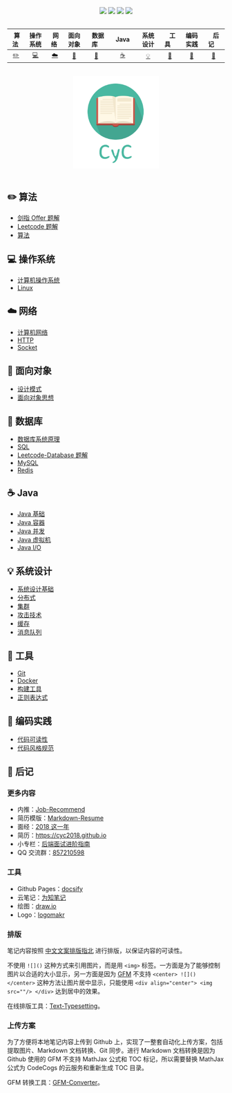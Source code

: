 <div align="center">
    <a href="https://gitstar-ranking.com/repositories"> <img src="https://badgen.net/badge/Rank/20?icon=github&color=4ab8a1"></a>
    <a href="assets/download.md"> <img src="https://badgen.net/badge/OvO/%E7%A6%BB%E7%BA%BF%E4%B8%8B%E8%BD%BD?icon=telegram&color=4ab8a1"></a>
    <a href="https://cyc2018.github.io/CS-Notes"> <img src="https://badgen.net/badge/CyC/%E5%9C%A8%E7%BA%BF%E9%98%85%E8%AF%BB?icon=sourcegraph&color=4ab8a1"></a>
    <a href="#微信公众号"> <img src="https://badgen.net/badge/%e5%85%ac%e4%bc%97%e5%8f%b7/CyC2018?icon=rss&color=4ab8a1"></a>
</div>
<br>

| &nbsp;算法&nbsp; | 操作系统 | &nbsp;网络&nbsp;|面向对象| &nbsp;&nbsp;数据库&nbsp;&nbsp;|&nbsp;&nbsp;&nbsp;Java&nbsp;&nbsp;&nbsp;|         系统设计| &nbsp;&nbsp;&nbsp;工具&nbsp;&nbsp;&nbsp; |编码实践| &nbsp;&nbsp;&nbsp;后记&nbsp;&nbsp;&nbsp; |
| :---: | :----: | :---: | :----: | :----: | :----: | :----: | :----: | :----: | :----: |
| [:pencil2:](#pencil2-算法) | [:computer:](#computer-操作系统) | [:cloud:](#cloud-网络) | [:art:](#art-面向对象) | [:floppy_disk:](#floppy_disk-数据库) |[:coffee:](#coffee-java)| [:bulb:](#bulb-系统设计) |[:wrench:](#wrench-工具)| [:watermelon:](#watermelon-编码实践) |[:memo:](#memo-后记)|

<br>

<div align="center">
    <img src="assets/LogoMakr_0zpEzN.png" width="200px">
</div>

<br>

## :pencil2: 算法

- [剑指 Offer 题解](https://github.com/Zds501710271/-Java/blob/master/notes/%E5%89%91%E6%8C%87%20offer%20%E9%A2%98%E8%A7%A3.md)
- [Leetcode 题解](https://github.com/Zds501710271/-Java/blob/master/notes/Leetcode%20%E9%A2%98%E8%A7%A3.md)
- [算法](https://github.com/Zds501710271/-Java/blob/master/notes/%E7%AE%97%E6%B3%95.md)

## :computer: 操作系统

- [计算机操作系统](https://github.com/Zds501710271/-Java/blob/master/notes/计算机操作系统%20-%20目录.md)
- [Linux](https://github.com/Zds501710271/-Java/blob/master/notes/Linux.md)

## :cloud: 网络 

- [计算机网络](https://github.com/Zds501710271/-Java/blob/master/notes/%E8%AE%A1%E7%AE%97%E6%9C%BA%E7%BD%91%E7%BB%9C.md)
- [HTTP](https://github.com/Zds501710271/-Java/blob/master/notes/HTTP.md)
- [Socket](https://github.com/Zds501710271/-Java/blob/master/notes/Socket.md)

## :art: 面向对象

- [设计模式](https://github.com/Zds501710271/-Java/blob/master/notes/设计模式.md)
- [面向对象思想](https://github.com/Zds501710271/-Java/blob/master/notes/面向对象思想.md)

## :floppy_disk: 数据库

- [数据库系统原理](https://github.com/Zds501710271/-Java/blob/master/notes/%E6%95%B0%E6%8D%AE%E5%BA%93%E7%B3%BB%E7%BB%9F%E5%8E%9F%E7%90%86.md)
- [SQL](https://github.com/Zds501710271/-Java/blob/master/notes/SQL.md)
- [Leetcode-Database 题解](https://github.com/Zds501710271/-Java/blob/master/notes/Leetcode-Database%20题解.md)
- [MySQL](https://github.com/Zds501710271/-Java/blob/master/notes/MySQL.md)
- [Redis](https://github.com/Zds501710271/-Java/blob/master/notes/Redis.md)

## :coffee: Java

- [Java 基础](https://github.com/Zds501710271/-Java/blob/master/notes/Java%20%E5%9F%BA%E7%A1%80.md)
- [Java 容器](https://github.com/Zds501710271/-Java/blob/master/notes/Java%20%E5%AE%B9%E5%99%A8.md)
- [Java 并发](https://github.com/Zds501710271/-Java/blob/master/notes/Java%20%E5%B9%B6%E5%8F%91.md)
- [Java 虚拟机](https://github.com/Zds501710271/-Java/blob/master/notes/Java%20%E8%99%9A%E6%8B%9F%E6%9C%BA.md)
- [Java I/O](https://github.com/Zds501710271/-Java/blob/master/notes/Java%20IO.md)

## :bulb: 系统设计 

- [系统设计基础](https://github.com/Zds501710271/-Java/blob/master/notes/系统设计基础.md)
- [分布式](https://github.com/Zds501710271/-Java/blob/master/notes/分布式.md)
- [集群](https://github.com/Zds501710271/-Java/blob/master/notes/集群.md)
- [攻击技术](https://github.com/Zds501710271/-Java/blob/master/notes/攻击技术.md)
- [缓存](https://github.com/Zds501710271/-Java/blob/master/notes/缓存.md)
- [消息队列](https://github.com/Zds501710271/-Java/blob/master/notes/消息队列.md)

## :wrench: 工具 

- [Git](https://github.com/Zds501710271/-Java/blob/master/notes/Git.md)
- [Docker](https://github.com/Zds501710271/-Java/blob/master/notes/Docker.md)
- [构建工具](https://github.com/Zds501710271/-Java/blob/master/notes/构建工具.md)
- [正则表达式](https://github.com/Zds501710271/-Java/blob/master/notes/正则表达式.md)

## :watermelon: 编码实践 

- [代码可读性](https://github.com/Zds501710271/-Java/blob/master/notes/代码可读性.md)
- [代码风格规范](https://github.com/Zds501710271/-Java/blob/master/notes/代码风格规范.md)

## :memo: 后记

### 更多内容

- 内推：[Job-Recommend](https://github.com/CyC2018/Job-Recommend)
- 简历模版：[Markdown-Resume](https://github.com/CyC2018/Markdown-Resume)
- 面经：[2018 这一年](https://www.nowcoder.com/discuss/137593)
- 简历：https://cyc2018.github.io
- 小专栏：[后端面试进阶指南](https://xiaozhuanlan.com/CyC2018)
- QQ 交流群：[857210598](assets/group.png)

### 工具

- Github Pages：[docsify](https://docsify.js.org/#/)
- 云笔记：[为知笔记](http://www.wiz.cn/)
- 绘图：[draw.io](https://www.draw.io/)
- Logo：[logomakr](https://logomakr.com/)


### 排版

笔记内容按照 [中文文案排版指北](https://github.com/sparanoid/chinese-copywriting-guidelines) 进行排版，以保证内容的可读性。

不使用 `![]()` 这种方式来引用图片，而是用 `<img>` 标签。一方面是为了能够控制图片以合适的大小显示，另一方面是因为 [GFM](https://github.github.com/gfm/) 不支持 `<center> ![]() </center>` 这种方法让图片居中显示，只能使用 `<div align="center"> <img src=""/> </div>` 达到居中的效果。

在线排版工具：[Text-Typesetting](https://github.com/CyC2018/Text-Typesetting)。

### 上传方案

为了方便将本地笔记内容上传到 Github 上，实现了一整套自动化上传方案，包括提取图片、Markdown 文档转换、Git 同步。进行 Markdown 文档转换是因为 Github 使用的 GFM 不支持 MathJax 公式和 TOC 标记，所以需要替换 MathJax 公式为 CodeCogs 的云服务和重新生成 TOC 目录。

GFM 转换工具：[GFM-Converter](https://github.com/CyC2018/GFM-Converter)。


